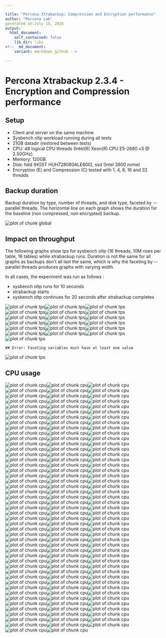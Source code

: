 ```yaml
---

title: "Percona Xtrabackup: Compression and Encryption performance"
author: "Percona Lab"
generated on:July 15, 2016
output:
  html_document:
    self_contained: false 
    lib_dir: libs
<!--  md_document:
    variant: markdown_github -->

---
```



# Percona Xtrabackup 2.3.4 - Encryption and Compression performance 

## Setup

* Client and server on the same machine 
* Sysbench oltp workload running during all tests
* 21GB datadir (restored between tests)
* CPU: 48 logical CPU threads (Intel(R) Xeon(R) CPU E5-2680 v3 @ 2.50GHz). 
* Memory: 120GB. 
* Disk: hdd (HGST HUH728080ALE600), ssd (Intel 3600 nvme) 
* Encryption (E) and Compression (C) tested with 1, 4, 8, 16 and 32 threads


## Backup duration 

Backup duration by type, number of threads, and disk type, faceted by
--parallel threads. The
horizontal line on each graph shows the duration for the baseline (non
compressed, non encrypted) backup. 

![plot of chunk global](figure/global-1.png)

## Impact on throughput

The following graphs show tps for sysbench oltp (16 threads, 10M rows
per table, 16 tables) while xtrabackup runs. Duration is not the same
for all graphs as backups don't all last the same, which is why the
faceting by --parallel threads produces graphs with varying width.  

In all cases, the experiment was run as follows :
- sysbench oltp runs for 10 seconds
- xtrabackup starts
- sysbench oltp continues for 20 seconds after xtrabackup completes

![plot of chunk tps](figure/tps-1.png)![plot of chunk tps](figure/tps-2.png)![plot of chunk tps](figure/tps-3.png)![plot of chunk tps](figure/tps-4.png)![plot of chunk tps](figure/tps-5.png)![plot of chunk tps](figure/tps-6.png)![plot of chunk tps](figure/tps-7.png)![plot of chunk tps](figure/tps-8.png)![plot of chunk tps](figure/tps-9.png)![plot of chunk tps](figure/tps-10.png)![plot of chunk tps](figure/tps-11.png)![plot of chunk tps](figure/tps-12.png)![plot of chunk tps](figure/tps-13.png)![plot of chunk tps](figure/tps-14.png)![plot of chunk tps](figure/tps-15.png)![plot of chunk tps](figure/tps-16.png)![plot of chunk tps](figure/tps-17.png)![plot of chunk tps](figure/tps-18.png)![plot of chunk tps](figure/tps-19.png)

```
## Error: Faceting variables must have at least one value
```

![plot of chunk tps](figure/tps-20.png)


## CPU usage

![plot of chunk cpu](figure/cpu-1.png)![plot of chunk cpu](figure/cpu-2.png)![plot of chunk cpu](figure/cpu-3.png)![plot of chunk cpu](figure/cpu-4.png)![plot of chunk cpu](figure/cpu-5.png)![plot of chunk cpu](figure/cpu-6.png)![plot of chunk cpu](figure/cpu-7.png)![plot of chunk cpu](figure/cpu-8.png)![plot of chunk cpu](figure/cpu-9.png)![plot of chunk cpu](figure/cpu-10.png)![plot of chunk cpu](figure/cpu-11.png)![plot of chunk cpu](figure/cpu-12.png)![plot of chunk cpu](figure/cpu-13.png)![plot of chunk cpu](figure/cpu-14.png)![plot of chunk cpu](figure/cpu-15.png)![plot of chunk cpu](figure/cpu-16.png)![plot of chunk cpu](figure/cpu-17.png)![plot of chunk cpu](figure/cpu-18.png)![plot of chunk cpu](figure/cpu-19.png)![plot of chunk cpu](figure/cpu-20.png)![plot of chunk cpu](figure/cpu-21.png)![plot of chunk cpu](figure/cpu-22.png)![plot of chunk cpu](figure/cpu-23.png)![plot of chunk cpu](figure/cpu-24.png)![plot of chunk cpu](figure/cpu-25.png)![plot of chunk cpu](figure/cpu-26.png)![plot of chunk cpu](figure/cpu-27.png)![plot of chunk cpu](figure/cpu-28.png)![plot of chunk cpu](figure/cpu-29.png)![plot of chunk cpu](figure/cpu-30.png)![plot of chunk cpu](figure/cpu-31.png)![plot of chunk cpu](figure/cpu-32.png)![plot of chunk cpu](figure/cpu-33.png)![plot of chunk cpu](figure/cpu-34.png)![plot of chunk cpu](figure/cpu-35.png)![plot of chunk cpu](figure/cpu-36.png)![plot of chunk cpu](figure/cpu-37.png)![plot of chunk cpu](figure/cpu-38.png)![plot of chunk cpu](figure/cpu-39.png)![plot of chunk cpu](figure/cpu-40.png)![plot of chunk cpu](figure/cpu-41.png)![plot of chunk cpu](figure/cpu-42.png)![plot of chunk cpu](figure/cpu-43.png)![plot of chunk cpu](figure/cpu-44.png)![plot of chunk cpu](figure/cpu-45.png)![plot of chunk cpu](figure/cpu-46.png)![plot of chunk cpu](figure/cpu-47.png)![plot of chunk cpu](figure/cpu-48.png)![plot of chunk cpu](figure/cpu-49.png)![plot of chunk cpu](figure/cpu-50.png)![plot of chunk cpu](figure/cpu-51.png)![plot of chunk cpu](figure/cpu-52.png)![plot of chunk cpu](figure/cpu-53.png)![plot of chunk cpu](figure/cpu-54.png)![plot of chunk cpu](figure/cpu-55.png)![plot of chunk cpu](figure/cpu-56.png)![plot of chunk cpu](figure/cpu-57.png)![plot of chunk cpu](figure/cpu-58.png)![plot of chunk cpu](figure/cpu-59.png)![plot of chunk cpu](figure/cpu-60.png)![plot of chunk cpu](figure/cpu-61.png)![plot of chunk cpu](figure/cpu-62.png)![plot of chunk cpu](figure/cpu-63.png)![plot of chunk cpu](figure/cpu-64.png)![plot of chunk cpu](figure/cpu-65.png)![plot of chunk cpu](figure/cpu-66.png)![plot of chunk cpu](figure/cpu-67.png)![plot of chunk cpu](figure/cpu-68.png)![plot of chunk cpu](figure/cpu-69.png)![plot of chunk cpu](figure/cpu-70.png)![plot of chunk cpu](figure/cpu-71.png)![plot of chunk cpu](figure/cpu-72.png)![plot of chunk cpu](figure/cpu-73.png)![plot of chunk cpu](figure/cpu-74.png)![plot of chunk cpu](figure/cpu-75.png)![plot of chunk cpu](figure/cpu-76.png)![plot of chunk cpu](figure/cpu-77.png)![plot of chunk cpu](figure/cpu-78.png)![plot of chunk cpu](figure/cpu-79.png)![plot of chunk cpu](figure/cpu-80.png)![plot of chunk cpu](figure/cpu-81.png)![plot of chunk cpu](figure/cpu-82.png)![plot of chunk cpu](figure/cpu-83.png)![plot of chunk cpu](figure/cpu-84.png)![plot of chunk cpu](figure/cpu-85.png)![plot of chunk cpu](figure/cpu-86.png)![plot of chunk cpu](figure/cpu-87.png)![plot of chunk cpu](figure/cpu-88.png)![plot of chunk cpu](figure/cpu-89.png)![plot of chunk cpu](figure/cpu-90.png)![plot of chunk cpu](figure/cpu-91.png)![plot of chunk cpu](figure/cpu-92.png)![plot of chunk cpu](figure/cpu-93.png)![plot of chunk cpu](figure/cpu-94.png)![plot of chunk cpu](figure/cpu-95.png)![plot of chunk cpu](figure/cpu-96.png)![plot of chunk cpu](figure/cpu-97.png)![plot of chunk cpu](figure/cpu-98.png)![plot of chunk cpu](figure/cpu-99.png)![plot of chunk cpu](figure/cpu-100.png)![plot of chunk cpu](figure/cpu-101.png)![plot of chunk cpu](figure/cpu-102.png)![plot of chunk cpu](figure/cpu-103.png)![plot of chunk cpu](figure/cpu-104.png)![plot of chunk cpu](figure/cpu-105.png)![plot of chunk cpu](figure/cpu-106.png)![plot of chunk cpu](figure/cpu-107.png)![plot of chunk cpu](figure/cpu-108.png)![plot of chunk cpu](figure/cpu-109.png)![plot of chunk cpu](figure/cpu-110.png)![plot of chunk cpu](figure/cpu-111.png)![plot of chunk cpu](figure/cpu-112.png)![plot of chunk cpu](figure/cpu-113.png)![plot of chunk cpu](figure/cpu-114.png)![plot of chunk cpu](figure/cpu-115.png)![plot of chunk cpu](figure/cpu-116.png)![plot of chunk cpu](figure/cpu-117.png)![plot of chunk cpu](figure/cpu-118.png)![plot of chunk cpu](figure/cpu-119.png)![plot of chunk cpu](figure/cpu-120.png)![plot of chunk cpu](figure/cpu-121.png)![plot of chunk cpu](figure/cpu-122.png)![plot of chunk cpu](figure/cpu-123.png)![plot of chunk cpu](figure/cpu-124.png)![plot of chunk cpu](figure/cpu-125.png)![plot of chunk cpu](figure/cpu-126.png)![plot of chunk cpu](figure/cpu-127.png)![plot of chunk cpu](figure/cpu-128.png)![plot of chunk cpu](figure/cpu-129.png)![plot of chunk cpu](figure/cpu-130.png)![plot of chunk cpu](figure/cpu-131.png)![plot of chunk cpu](figure/cpu-132.png)![plot of chunk cpu](figure/cpu-133.png)![plot of chunk cpu](figure/cpu-134.png)![plot of chunk cpu](figure/cpu-135.png)![plot of chunk cpu](figure/cpu-136.png)![plot of chunk cpu](figure/cpu-137.png)![plot of chunk cpu](figure/cpu-138.png)![plot of chunk cpu](figure/cpu-139.png)![plot of chunk cpu](figure/cpu-140.png)
